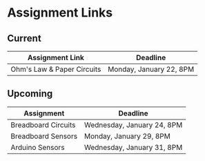 # Assignment Links

## Current

| Assignment Link            | Deadline                |
| -------------------------- | ----------------------- |
| Ohm's Law & Paper Circuits | Monday, January 22, 8PM |

## Upcoming

| Assignment          | Deadline                   |
| ------------------- | -------------------------- |
| Breadboard Circuits | Wednesday, January 24, 8PM |
| Breadboard Sensors  | Monday, January 29, 8PM    |
| Arduino Sensors     | Wednesday, January 31, 8PM |
